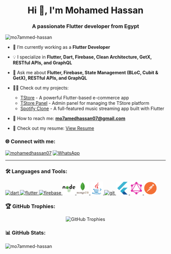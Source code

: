 <h1 align="center">Hi 👋, I'm Mohamed Hassan</h1>
<h3 align="center">A passionate Flutter developer from Egypt</h3>

<p align="left"> <img src="https://komarev.com/ghpvc/?username=mo7ammed-hassan&label=Profile%20views&color=0e75b6&style=flat" alt="mo7ammed-hassan" /> </p>

- 🚀 I’m currently working as a **Flutter Developer**

- 💡 I specialize in **Flutter, Dart, Firebase, Clean Architecture, GetX, RESTful APIs, and GraphQL**

- 💬 Ask me about **Flutter, Firebase, State Management (BLoC, Cubit & GetX), RESTful APIs, and GraphQL**

- 👨‍💼 Check out my projects:
  - [TStore](https://github.com/mo7ammed-hassan/TStore) - A powerful Flutter-based e-commerce app
  - [TStore Panel](https://github.com/mo7ammed-hassan/TStorePanel) - Admin panel for managing the TStore platform
  - [Spotify Clone](https://github.com/mo7ammed-hassan/Spotify-Clone) - A full-featured music streaming app built with Flutter

- 📧 How to reach me: **mo7amedhassan07@gmail.com**

- 📝 Check out my resume: [View Resume](https://drive.google.com/file/d/1JIeHbQqtjxMx5tbikPyDSOwCZbQCZ-Ea/view?usp=drivesdk)

<h3 align="left">🌐 Connect with me:</h3>
<p align="left">
<a href="https://www.linkedin.com/in/mohamedhassan07" target="blank"><img align="center" src="https://raw.githubusercontent.com/rahuldkjain/github-profile-readme-generator/master/src/images/icons/Social/linked-in-alt.svg" alt="mohamedhassan07" height="30" width="40" /></a>
<a href="http://wa.me/+201096493188" target="blank"><img align="center" src="https://upload.wikimedia.org/wikipedia/commons/6/6b/WhatsApp.svg" alt="WhatsApp" height="30" width="40" /></a>
</p>
<hr>
<h3 align="left">🛠 Languages and Tools:</h3>
<p align="left"> 
<a href="https://dart.dev" target="blank" rel="noreferrer"> <img src="https://www.vectorlogo.zone/logos/dartlang/dartlang-icon.svg" alt="dart" width="40" height="40"/> </a> 
<a href="https://flutter.dev" target="blank" rel="noreferrer"> <img src="https://www.vectorlogo.zone/logos/flutterio/flutterio-icon.svg" alt="flutter" width="40" height="40"/> </a> 
<a href="https://firebase.google.com/" target="blank" rel="noreferrer"> <img src="https://www.vectorlogo.zone/logos/firebase/firebase-icon.svg" alt="firebase" width="40" height="40"/> </a> 
<a href="https://nodejs.org" target="blank" rel="noreferrer"> <img src="https://raw.githubusercontent.com/devicons/devicon/master/icons/nodejs/nodejs-original-wordmark.svg" alt="nodejs" width="40" height="40"/> </a> 
<a href="https://www.mongodb.com/" target="blank" rel="noreferrer"> <img src="https://raw.githubusercontent.com/devicons/devicon/master/icons/mongodb/mongodb-original-wordmark.svg" alt="mongodb" width="40" height="40"/> </a> 
<a href="https://www.java.com" target="blank" rel="noreferrer"> <img src="https://raw.githubusercontent.com/devicons/devicon/master/icons/java/java-original.svg" alt="java" width="40" height="40"/> </a> 
<a href="https://git-scm.com/" target="blank" rel="noreferrer"> <img src="https://www.vectorlogo.zone/logos/git-scm/git-scm-icon.svg" alt="git" width="40" height="40"/> </a> 
<a href="https://pub.dev/packages/get" target="blank" rel="noreferrer"> <img src="https://raw.githubusercontent.com/devicons/devicon/master/icons/flutter/flutter-original.svg" alt="getx" width="40" height="40"/> </a>
<a href="https://graphql.org/" target="blank" rel="noreferrer"> <img src="https://raw.githubusercontent.com/devicons/devicon/master/icons/graphql/graphql-plain.svg" alt="graphql" width="40" height="40"/> </a>
<a href="https://restfulapi.net/" target="blank" rel="noreferrer"> <img src="https://raw.githubusercontent.com/devicons/devicon/master/icons/postman/postman-original.svg" alt="restful api" width="40" height="40"/> </a>
</p>

<h3 align="left">🏆 GitHub Trophies:</h3>
<p align="center">
  <img src="https://github-profile-trophy.vercel.app/?username=mo7ammed-hassan&theme=radical&no-frame=true&row=1&column=7" alt="GitHub Trophies"/>
</p>

<h3 align="left">📊 GitHub Stats:</h3>
<p><img align="center" src="https://github-readme-stats.vercel.app/api/top-langs?username=mo7ammed-hassan&show_icons=true&locale=en&layout=compact&theme=radical" 
alt="mo7ammed-hassan" /></p>
